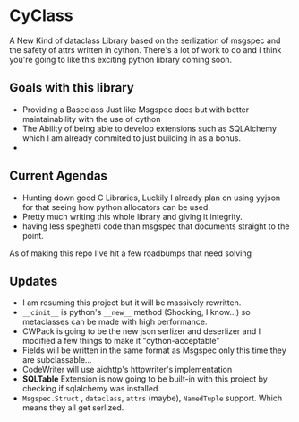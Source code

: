 # CyClass
A New Kind of dataclass Library based on the serlization of msgspec and the safety of attrs written in cython.
There's a lot of work to do and I think you're going to like this exciting python library coming soon.

## Goals with this library
- Providing a Baseclass Just like Msgspec does but with better maintainability with the use of cython
- The Ability of being able to develop extensions such as SQLAlchemy which I am already commited to just building in as a bonus.
- 
## Current Agendas
- Hunting down good C Libraries, Luckily I already plan on using yyjson for that seeing how python allocators can be used.
- Pretty much writing this whole library and giving it integrity.
- having less speghetti code than msgspec that documents straight to the point.

As of making this repo I've hit a few roadbumps that need solving 

## Updates
- I am resuming this project but it will be massively rewritten.
- `__cinit__` is python's `__new__` method (Shocking, I know...) so metaclasses can be made with high performance.
- CWPack is going to be the new json serlizer and deserlizer and I modified a few things to make it "cython-acceptable"
- Fields will be written in the same format as Msgspec only this time they are subclassable...
- CodeWriter will use aiohttp's httpwriter's implementation
- __SQLTable__ Extension is now going to be built-in with this project by checking if sqlalchemy was installed.
- `Msgspec.Struct` , `dataclass`, `attrs` (maybe), `NamedTuple` support. Which means they all get serlized.
